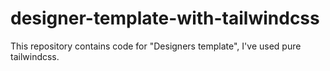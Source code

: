 # designer-template-with-tailwindcss
This repository contains code for "Designers template", I've used pure tailwindcss.
